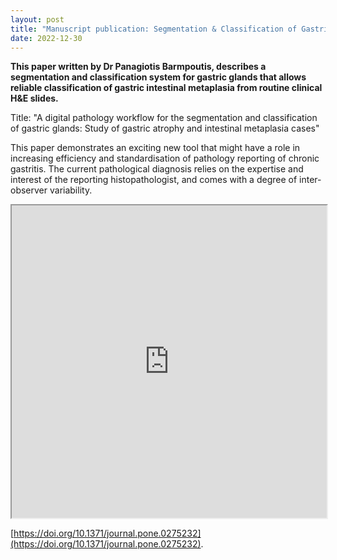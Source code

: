 ```yaml
---
layout: post
title: "Manuscript publication: Segmentation & Classification of Gastric Intestinal Metaplasia"
date: 2022-12-30
---
```


**This paper written by Dr Panagiotis Barmpoutis, describes a segmentation and classification system for gastric glands that allows reliable classification of gastric intestinal metaplasia from routine clinical H&E slides.**

Title: "A digital pathology workflow for the segmentation and classification of gastric glands: Study of gastric atrophy and intestinal metaplasia cases"

This paper demonstrates an exciting new tool that might have a role in increasing efficiency and standardisation of pathology reporting of chronic gastritis.  The current pathological diagnosis relies on the expertise and interest of the reporting histopathologist, and comes with a degree of inter-observer variability.


<iframe src="https://journals.plos.org/plosone/article?id=10.1371/journal.pone.0275232" width="100%" height="500">
</iframe>


[https://doi.org/10.1371/journal.pone.0275232](https://doi.org/10.1371/journal.pone.0275232).
